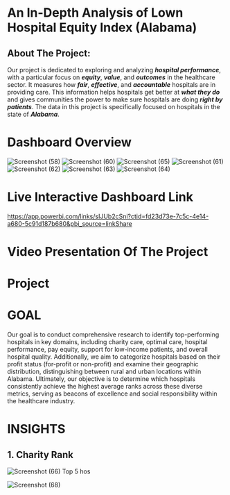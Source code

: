 #  An In-Depth Analysis of Lown Hospital Equity Index (Alabama)
## About The Project:

Our project is dedicated to exploring and analyzing ***hospital performance***, with a particular focus on ***equity***, ***value***, and ***outcomes*** in the healthcare sector. It measures how ***fair***, ***effective***, and ***accountable*** hospitals are in providing care. This information helps hospitals get better at ***what they do*** and gives communities the power to make sure hospitals are doing ***right by patients***. The data in this project is specifically focused on hospitals in the state of ***Alabama***.

# Dashboard Overview
![Screenshot (58)](https://github.com/Nidhipujarii/lown_equity_index/assets/107934279/4d013194-6fec-4a9f-a3d2-52bd581dcfbf)
![Screenshot (60)](https://github.com/Nidhipujarii/lown_equity_index/assets/107934279/5aa03cfe-7e1a-43ab-bf4a-f5dc9a18d934)
![Screenshot (65)](https://github.com/Nidhipujarii/lown_equity_index/assets/107934279/288103a2-c5a2-450d-b203-9f370cdb730a)
![Screenshot (61)](https://github.com/Nidhipujarii/lown_equity_index/assets/107934279/4c2e20ec-1636-4bcb-817e-7549ce115907)
![Screenshot (62)](https://github.com/Nidhipujarii/lown_equity_index/assets/107934279/538c8a35-4d84-4473-a909-e21c90c4d054)
![Screenshot (63)](https://github.com/Nidhipujarii/lown_equity_index/assets/107934279/66f2e4a4-3869-43b4-b599-dcbee14408fb)
![Screenshot (64)](https://github.com/Nidhipujarii/lown_equity_index/assets/107934279/f26bb163-8d81-4673-895f-137522d36516)

# Live Interactive Dashboard Link
https://app.powerbi.com/links/sIJUb2cSni?ctid=fd23d73e-7c5c-4e14-a680-5c91d187b680&pbi_source=linkShare

# Video Presentation Of The Project


# Project
# GOAL

Our goal is to conduct comprehensive research to identify top-performing hospitals in key domains, including charity care, optimal care, hospital performance, pay equity, support for low-income patients, and overall hospital quality. Additionally, we aim to categorize hospitals based on their profit status (for-profit or non-profit) and examine their geographic distribution, distinguishing between rural and urban locations within Alabama. Ultimately, our objective is to determine which hospitals consistently achieve the highest average ranks across these diverse metrics, serving as beacons of excellence and social responsibility within the healthcare industry.

# INSIGHTS
## 1. Charity Rank
![Screenshot (66)](https://github.com/Nidhipujarii/lown_equity_index/assets/107934279/91e21828-c428-48c0-8831-c218b4898129)  Top 5 hos

![Screenshot (68)](https://github.com/Nidhipujarii/lown_equity_index/assets/107934279/3f9a4ace-099e-4199-92c2-33f07c082ae2)



